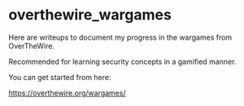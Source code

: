 # overthewire_wargames

Here are writeups to document my progress in the wargames from OverTheWire.

Recommended for learning security concepts in a gamified manner.

You can get started from here:

https://overthewire.org/wargames/
